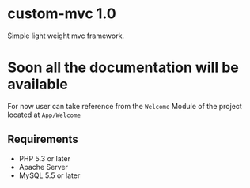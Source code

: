 # custom-mvc 1.0
Simple light weight mvc framework.

# Soon all the documentation will be available

For now user can take reference from the ``Welcome`` Module of the project located at ``App/Welcome``

## Requirements
 - PHP 5.3 or later
 - Apache Server
 - MySQL 5.5 or later
